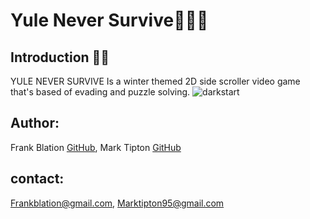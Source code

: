 # Yule Never Survive🦇🦇🦇

## Introduction 🌲🌲

YULE NEVER SURVIVE
Is a winter themed 2D side scroller video game that's based of evading and puzzle solving.
![darkstart](https://github.com/Frankblation/winter_game/assets/124920027/f260ff32-55b9-4bbf-bfd7-94a84f1cd9b6)


## Author: 
Frank Blation [GitHub](https://github.com/frankblation),
Mark Tipton  [GitHub](https://github.com/marktipton)
## contact: 
Frankblation@gmail.com,
Marktipton95@gmail.com

